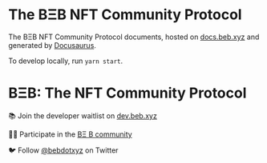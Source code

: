 # The BΞB NFT Community Protocol

The BΞB NFT Community Protocol documents, hosted on [docs.beb.xyz](https://docs.beb.xyz) and generated by [Docusaurus](https://docusaurus.io).

To develop locally, run `yarn start`.

# **BΞB: The NFT Community Protocol**

📚 Join the developer waitlist on [dev.beb.xyz](https://dev.beb.xyz)

👩‍💻 Participate in the [BΞ B community](https://beb.xyz)

🐦 Follow [@bebdotxyz](https://twitter.com/bebdotxyz) on Twitter
